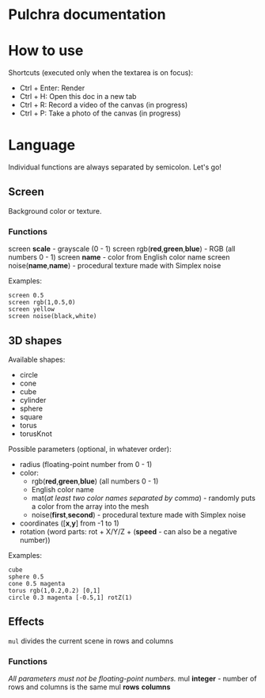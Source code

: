 # Pulchra documentation
# How to use
Shortcuts (executed only when the textarea is on focus):
- Ctrl + Enter: Render 
- Ctrl + H: Open this doc in a new tab
- Ctrl + R: Record a video of the canvas (in progress)
- Ctrl + P: Take a photo of the canvas (in progress)
# Language
Individual functions are always separated by semicolon.
Let's go!
## Screen
Background color or texture.
### Functions

screen **scale** - grayscale (0 - 1)
screen rgb(**red**,**green**,**blue**) - RGB (all numbers 0 - 1)
screen **name** - color from English color name
screen noise(**name**,**name**) - procedural texture made with Simplex noise

Examples:
```
screen 0.5
screen rgb(1,0.5,0)
screen yellow
screen noise(black,white)
```
## 3D shapes
Available shapes:
- circle
- cone
- cube
- cylinder
- sphere
- square
- torus
- torusKnot

Possible parameters (optional, in whatever order):
- radius (floating-point number from 0 - 1)
- color: 
  - rgb(**red**,**green**,**blue**)  (all numbers 0 - 1)
  - English color name
  - mat(*at least two color names separated by comma*) - randomly puts a color from the array into the mesh
  - noise(**first**,**second**) - procedural texture made with Simplex noise
- coordinates ([**x**,**y**] from -1 to 1)
- rotation (word parts: rot + X/Y/Z + (**speed** - can also be a negative number))

Examples:
```
cube
sphere 0.5
cone 0.5 magenta
torus rgb(1,0.2,0.2) [0,1]
circle 0.3 magenta [-0.5,1] rotZ(1) 
```
## Effects
`mul` divides the current scene in rows and columns
### Functions
*All parameters must not be floating-point numbers.*
mul **integer** - number of rows and columns is the same
mul **rows** **columns**

